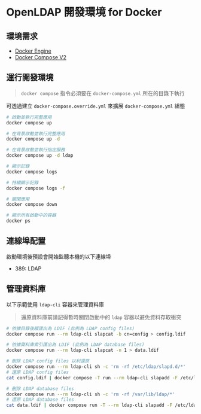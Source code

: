 # OpenLDAP 開發環境 for Docker

## 環境需求

- [Docker Engine](https://docs.docker.com/install/)
- [Docker Compose V2](https://docs.docker.com/compose/cli-command/)

## 運行開發環境

> `docker compose` 指令必須要在 `docker-compose.yml` 所在的目錄下執行

可透過建立 `docker-compose.override.yml` 來擴展 `docker-compose.yml` 組態

```sh
# 啟動並執行完整應用
docker compose up

# 在背景啟動並執行完整應用
docker compose up -d

# 在背景啟動並執行指定服務
docker compose up -d ldap

# 顯示記錄
docker compose logs

# 持續顯示記錄
docker compose logs -f

# 關閉應用
docker compose down

# 顯示所有啟動中的容器
docker ps
```

## 連線埠配置

啟動環境後預設會開始監聽本機的以下連線埠

- 389: LDAP

## 管理資料庫

以下示範使用 `ldap-cli` 容器來管理資料庫

> 還原資料庫前請記得暫時關閉啟動中的 `ldap` 容器以避免資料存取衝突

```sh
# 依據目錄後綴匯出為 LDIF (此例為 LDAP config files)
docker compose run --rm ldap-cli slapcat -b cn=config > config.ldif

# 依據資料庫索引匯出為 LDIF (此例為 LDAP database files)
docker compose run --rm ldap-cli slapcat -n 1 > data.ldif

# 刪除 LDAP config files 以利還原
docker compose run --rm ldap-cli sh -c 'rm -rf /etc/ldap/slapd.d/*'
# 還原 LDAP config files
cat config.ldif | docker compose -T run --rm ldap-cli slapadd -F /etc/ldap/slapd.d -n 0

# 刪除 LDAP database files
docker compose run --rm ldap-cli sh -c 'rm -rf /var/lib/ldap/*'
# 還原 LDAP database files
cat data.ldif | docker compose run -T --rm ldap-cli slapadd -F /etc/ldap/slapd.d -n 1
```
